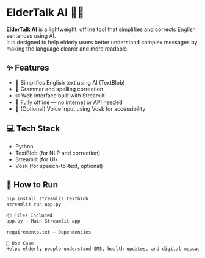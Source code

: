 # ElderTalk AI 🧓🤖

**ElderTalk AI** is a lightweight, offline tool that simplifies and corrects English sentences using AI.  
It is designed to help elderly users better understand complex messages by making the language clearer and more readable.

## ✨ Features

- 📝 Simplifies English text using AI (TextBlob)
- 🧠 Grammar and spelling correction
- 🌐 Web interface built with Streamlit
- 🔌 Fully offline — no internet or API needed
- 🎤 (Optional) Voice input using Vosk for accessibility

## 💻 Tech Stack

- Python
- TextBlob (for NLP and correction)
- Streamlit (for UI)
- Vosk (for speech-to-text, optional)

## 🚀 How to Run

```bash
pip install streamlit textblob
streamlit run app.py

📦 Files Included
app.py – Main Streamlit app

requirements.txt – Dependencies

📌 Use Case
Helps elderly people understand SMS, health updates, and digital messages more clearly by simplifying complex language.



